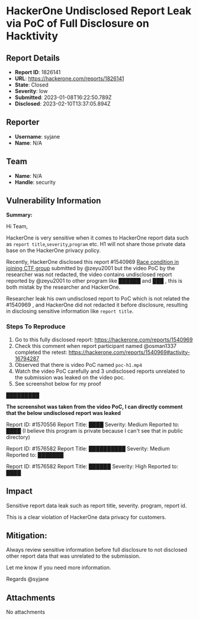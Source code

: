 # HackerOne Undisclosed Report Leak via PoC of Full Disclosure on Hacktivity

## Report Details
- **Report ID**: 1826141
- **URL**: https://hackerone.com/reports/1826141
- **State**: Closed
- **Severity**: low
- **Submitted**: 2023-01-08T16:22:50.789Z
- **Disclosed**: 2023-02-10T13:37:05.894Z

## Reporter
- **Username**: syjane
- **Name**: N/A

## Team
- **Name**: N/A
- **Handle**: security

## Vulnerability Information
**Summary:**

Hi Team,

HackerOne is very sensitive when it comes to HackerOne report data such as `report title`,`severity`,`program` etc. H1 will not share those private data base on the HackerOne privacy policy.

Recently, HackerOne disclosed this report #1540969 [Race condition in joining CTF group](https://hackerone.com/reports/1540969) submitted by @zeyu2001 but the video PoC by the researcher was not redacted, the video contains undisclosed report reported by @zeyu2001 to other program like __██████__ and __███__ , this is both mistak by the researcher and HackerOne.

Researcher leak his own undisclosed report to PoC which is not related the #1540969 , and HackerOne did not redacted it before disclosure, resulting in disclosing sensitive information like `report title`.

### Steps To Reproduce

1. Go to this fully disclosed report: https://hackerone.com/reports/1540969
2. Check this comment when report participant named @osman1337 completed the retest: https://hackerone.com/reports/1540969#activity-16794287
3. Observed that there is video PoC named `poc-h1.mp4`
4. Watch the video PoC carefully and 3 undisclosed reports unrelated to the submission was leaked on the video poc.
5. See screenshot below for my proof

█████████

__The screenshot was taken from the video PoC, I can directly comment that the below undisclosed report was leaked__

Report ID: #1570556 
Report Title: ████
Severity: Medium
Reported to: ████ (I believe this program is private because I can't see that in public directory)

Report ID: #1576582 
Report Title: ██████████
Severity: Medium
Reported to: ███████

Report ID: #1576582 
Report Title: ██████
Severity: High
Reported to: ████

## Impact

Sensitive report data leak such as report title, severity. program, report id.

This is a clear violation of HackerOne data privacy for customers.

## Mitigation:

Always review sensitive information before full disclosure to not disclosed other report data that was unrelated to the submission.

Let me know if you need more information.

Regards
@syjane

## Attachments
No attachments
